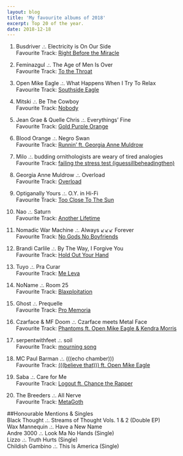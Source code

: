 ```yaml
---
layout: blog
title: 'My favourite albums of 2018'
excerpt: Top 20 of the year.
date: 2018-12-18
---
```

  
1. Busdriver .:. Electricity is On Our Side  
Favourite Track: [Right Before the Miracle](https://youtu.be/2Ade60_jkWc)  

2. Feminazgul .:. The Age of Men Is Over  
Favourite Track: [To the Throat](https://youtu.be/ydk9EDPXpnY)  

3. Open Mike Eagle .:. What Happens When I Try To Relax  
Favourite Track: [Southside Eagle](https://www.youtube.com/watch?v=rlzcnXt0Euw)  

4. Mitski .:. Be The Cowboy  
Favourite Track: [Nobody](https://youtu.be/qooWnw5rEcI)    

5. Jean Grae & Quelle Chris .:. Everythings’ Fine  
Favourite Track: [Gold Purple Orange](https://youtu.be/yVEgxDad0_w)  

6. Blood Orange .:. Negro Swan  
Favourite Track: [Runnin’ ft. Georgia Anne Muldrow](https://youtu.be/fA2Ese62YTU)    

7. Milo .:. budding ornithologists are weary of tired analogies  
Favourite Track: [failing the stress test (iguessillbeheadingthen)](https://youtu.be/hFcNoCJ1T2E)  

8. Georgia Anne Muldrow .:. Overload  
Favourite Track: [Overload](https://youtu.be/HZvpIEvltUA)  

9. Optiganally Yours .:. O.Y. in Hi-Fi  
Favourite Track: [Too Close To The Sun](https://youtu.be/3dgyYtzKQEM)  

10. Nao .:. Saturn  
Favourite Track: [Another Lifetime](https://youtu.be/FRCQ24V8eO8)  

11. Nomadic War Machine .:. Always ↙↙↙ Forever  
Favourite Track: [No Gods No Boyfriends](https://youtu.be/4ZD9UqmxbpE)  

12. Brandi Carlile .:. By The Way, I Forgive You  
Favourite Track: [Hold Out Your Hand](https://youtu.be/8YeQj22Vw0M)  

13. Tuyo .:. Pra Curar  
Favourite Track: [Me Leva](https://youtu.be/wgNpgnnLxzY)  

14. NoName .:. Room 25  
Favourite Track: [Blaxploitation](https://youtu.be/syi60tUIP48)  

15. Ghost .:. Prequelle  
Favourite Track: [Pro Memoria](https://youtu.be/NPLFQpApMAg)  

16. Czarface & MF Doom .:. Czarface meets Metal Face  
Favourite Track: [Phantoms ft. Open Mike Eagle & Kendra Morris](https://youtu.be/qDTWhWnh_O4)  

17. serpentwithfeet .:. soil  
Favourite Track: [mourning song](https://youtu.be/eaTr2FE5YpM)  

18. MC Paul Barman .:. (((echo chamber)))  
Favourite Track: [(((believe that))) ft. Open Mike Eagle](https://youtu.be/twkJRBPOqGs)  

19. Saba .:. Care for Me  
Favourite Track: [Logout ft. Chance the Rapper](https://youtu.be/3wU3FM7R2Gc)  

20. The Breeders .:. All Nerve  
Favourite Track: [MetaGoth](https://youtu.be/fSpfr3awpEo)  

##Honourable Mentions & Singles  
Black Thought .:. Streams of Thought Vols. 1 & 2 (Double EP)  
Wax Mannequin .:. Have a New Name  
Andre 3000 .:. Look Ma No Hands (Single)  
Lizzo .:. Truth Hurts (Single)  
Childish Gambino .:. This Is America (Single)  
